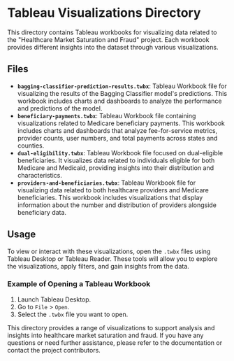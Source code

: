 # Tableau Visualizations Directory

This directory contains Tableau workbooks for visualizing data related to the "Healthcare Market Saturation and Fraud" project. Each workbook provides different insights into the dataset through various visualizations.

## Files

- **`bagging-classifier-prediction-results.twbx`**: Tableau Workbook file for visualizing the results of the Bagging Classifier model's predictions. This workbook includes charts and dashboards to analyze the performance and predictions of the model.
- **`beneficiary-payments.twbx`**: Tableau Workbook file containing visualizations related to Medicare beneficiary payments. This workbook includes charts and dashboards that analyze fee-for-service metrics, provider counts, user numbers, and total payments across states and counties.
- **`dual-eligibility.twbx`**: Tableau Workbook file focused on dual-eligible beneficiaries. It visualizes data related to individuals eligible for both Medicare and Medicaid, providing insights into their distribution and characteristics.
- **`providers-and-beneficiaries.twbx`**: Tableau Workbook file for visualizing data related to both healthcare providers and Medicare beneficiaries. This workbook includes visualizations that display information about the number and distribution of providers alongside beneficiary data.

## Usage

To view or interact with these visualizations, open the `.twbx` files using Tableau Desktop or Tableau Reader. These tools will allow you to explore the visualizations, apply filters, and gain insights from the data.

### Example of Opening a Tableau Workbook

1. Launch Tableau Desktop.
2. Go to `File` > `Open`.
3. Select the `.twbx` file you want to open.

This directory provides a range of visualizations to support analysis and insights into healthcare market saturation and fraud. If you have any questions or need further assistance, please refer to the documentation or contact the project contributors.
